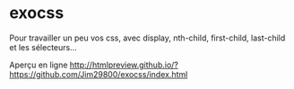 # exocss
Pour travailler un peu vos css, avec display, nth-child, first-child, last-child et les sélecteurs...

Aperçu en ligne
http://htmlpreview.github.io/?https://github.com/Jim29800/exocss/index.html
